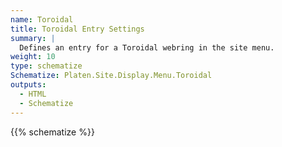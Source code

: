 ```yaml
---
name: Toroidal
title: Toroidal Entry Settings
summary: |
  Defines an entry for a Toroidal webring in the site menu.
weight: 10
type: schematize
Schematize: Platen.Site.Display.Menu.Toroidal
outputs:
  - HTML
  - Schematize
---
```


{{% schematize %}}

